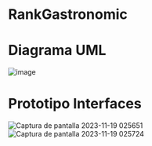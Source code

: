 # RankGastronomic
# Diagrama UML
![image](https://github.com/millrnv/RankGastronomic/assets/146766468/3574cc0d-deca-413d-8752-b09fccfa5383)


# Prototipo Interfaces
![Captura de pantalla 2023-11-19 025651](https://github.com/millrnv/RankGastronomic/assets/146024498/0219b03e-79e0-403d-b9f7-7c379f3032d2)  ![Captura de pantalla 2023-11-19 025724](https://github.com/millrnv/RankGastronomic/assets/146024498/3b367d61-f414-4540-9ebb-059d289b3a07)

